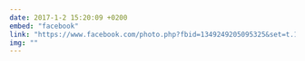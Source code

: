 ```yaml
---
date: 2017-1-2 15:20:09 +0200
embed: "facebook"
link: "https://www.facebook.com/photo.php?fbid=1349249205095325&set=t.100003186531392&type=3&theater"
img: ""
---
```

